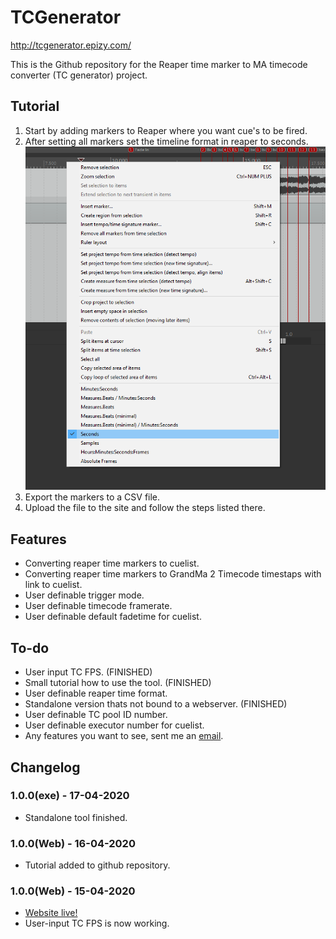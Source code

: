 # TCGenerator
http://tcgenerator.epizy.com/

This is the Github repository for the Reaper time marker to MA timecode converter (TC generator) project.
## Tutorial
1. Start by adding markers to Reaper where you want cue's to be fired.
2. After setting all markers set the timeline format in reaper to seconds.
![like this](/img/reaperTimeLine.PNG)
3. Export the markers to a CSV file.
4. Upload the file to the site and follow the steps listed there.

## Features
- Converting reaper time markers to cuelist.
- Converting reaper time markers to GrandMa 2 Timecode timestaps with link to cuelist.
- User definable trigger mode.
- User definable timecode framerate.
- User definable default fadetime for cuelist.

## To-do
  - User input TC FPS. (FINISHED)
  - Small tutorial how to use the tool. (FINISHED)
  - User definable reaper time format.
  - Standalone version thats not bound to a webserver. (FINISHED)
  - User definable TC pool ID number.
  - User definable executor number for cuelist.
  - Any features you want to see, sent me an [email](mailto:djdimi043@gmail.com).

## Changelog
### 1.0.0(exe) - 17-04-2020
- Standalone tool finished.
### 1.0.0(Web) - 16-04-2020
- Tutorial added to github repository.
### 1.0.0(Web) - 15-04-2020
- [Website live!](http://tcgenerator.epizy.com/)
- User-input TC FPS is now working.
